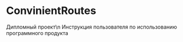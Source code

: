 # ConvinientRoutes
Дипломный проект\n
Инструкция пользователя по использованию программного продукта
